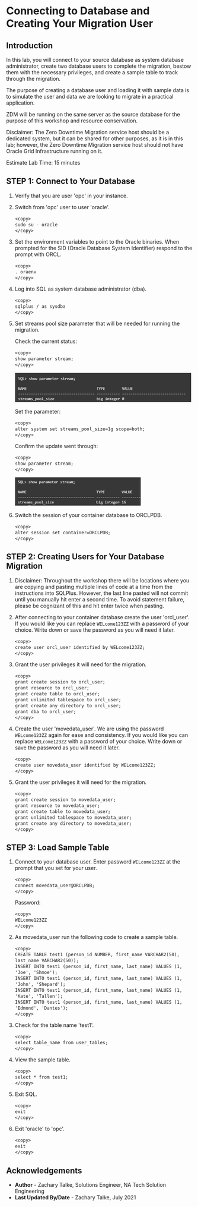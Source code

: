 # Connecting to Database and Creating Your Migration User

## Introduction
In this lab, you will connect to your source database as system database administrator, create two database users to complete the migration, bestow them with the necessary privileges, and create a sample table to track through the migration.

The purpose of creating a database user and loading it with sample data is to simulate the user and data we are looking to migrate in a practical application.

ZDM will be running on the same server as the source database for the purpose of this workshop and resource conservation.

Disclaimer: The Zero Downtime Migration service host should be a dedicated system, but it can be shared for other purposes, as it is in this lab; however, the Zero Downtime Migration service host should not have Oracle Grid Infrastructure running on it.

Estimate Lab Time: 15 minutes


## **STEP 1: Connect to Your Database**
1. Verify that you are user 'opc' in your instance.

2. Switch from 'opc' user to user 'oracle'.
    ```
    <copy>
    sudo su - oracle
    </copy>
    ```

3. Set the environment variables to point to the Oracle binaries. When prompted for the SID (Oracle Database System Identifier) respond to the prompt with ORCL.
    ```
    <copy>
    . oraenv
    </copy>
    ```

4. Log into SQL as system database administrator (dba).
    ```
    <copy>
    sqlplus / as sysdba
    </copy>
    ```

5. Set streams pool size parameter that will be needed for running the migration.

    Check the current status:
    ```
    <copy>
    show parameter stream;
    </copy>
    ```

    ![Stream Status Before](./images/stream-status-before.PNG)

    Set the parameter:
    ```
    <copy>
    alter system set streams_pool_size=1g scope=both;    
    </copy>
    ```

    Confirm the update went through:
    ```   
    <copy>
    show parameter stream;        
    </copy>
    ```

    ![Stream Status After](./images/stream-status-after.PNG)

6. Switch the session of your container database to ORCLPDB.

    ```
    <copy>
    alter session set container=ORCLPDB;
    </copy>
    ```

## **STEP 2: Creating Users for Your Database Migration**
1. Disclaimer: Throughout the workshop there will be locations where you are copying and pasting multiple lines of code at a time from the instructions into SQLPlus. However, the last line pasted will not commit until you manually hit enter a second time. To avoid statement failure, please be cognizant of this and hit enter twice when pasting.  

2. After connecting to your container database create the user 'orcl_user'. If you would like you can replace `WELcome123ZZ` with a password of your choice. Write down or save the password as you will need it later.
    ```
    <copy>
    create user orcl_user identified by WELcome123ZZ;
    </copy>
    ```

3. Grant the user privileges it will need for the migration.
    ```
    <copy>
    grant create session to orcl_user;
    grant resource to orcl_user;
    grant create table to orcl_user;
    grant unlimited tablespace to orcl_user;
    grant create any directory to orcl_user;
    grant dba to orcl_user;
    </copy>
    ```

4. Create the user 'movedata_user'. We are using the password `WELcome123ZZ` again for ease and consistency. If you would like you can replace `WELcome123ZZ` with a password of your choice. Write down or save the password as you will need it later.
    ```
    <copy>
    create user movedata_user identified by WELcome123ZZ;
    </copy>
    ```

5. Grant the user privileges it will need for the migration.

    ```
    <copy>
    grant create session to movedata_user;
    grant resource to movedata_user;
    grant create table to movedata_user;
    grant unlimited tablespace to movedata_user;
    grant create any directory to movedata_user;
    </copy>
    ```

## **STEP 3: Load Sample Table**
1. Connect to your database user. Enter password `WELcome123ZZ` at the prompt that you set for your user.
    ```
    <copy>
    connect movedata_user@ORCLPDB;
    </copy>
    ```

    Password:
    ```
    <copy>
    WELcome123ZZ
    </copy>
    ```


2. As movedata_user run the following code to create a sample table.
    ```
    <copy>
    CREATE TABLE test1 (person_id NUMBER, first_name VARCHAR2(50), last_name VARCHAR2(50));
    INSERT INTO test1 (person_id, first_name, last_name) VALUES (1, 'Joe', 'Shmoe');
    INSERT INTO test1 (person_id, first_name, last_name) VALUES (1, 'John', 'Shepard');
    INSERT INTO test1 (person_id, first_name, last_name) VALUES (1, 'Kate', 'Tallen');
    INSERT INTO test1 (person_id, first_name, last_name) VALUES (1, 'Edmond', 'Dantes');
    </copy>
    ```

3. Check for the table name 'test1'.

    ```
    <copy>
    select table_name from user_tables;
    </copy>
    ```

4. View the sample table.

    ```
    <copy>
    select * from test1;
    </copy>
    ```

5. Exit SQL.

    ```
    <copy>
    exit
    </copy>
    ```

6. Exit 'oracle' to 'opc'.

    ```
    <copy>
    exit
    </copy>
    ```

## Acknowledgements
* **Author** - Zachary Talke, Solutions Engineer, NA Tech Solution Engineering
* **Last Updated By/Date** - Zachary Talke, July 2021

